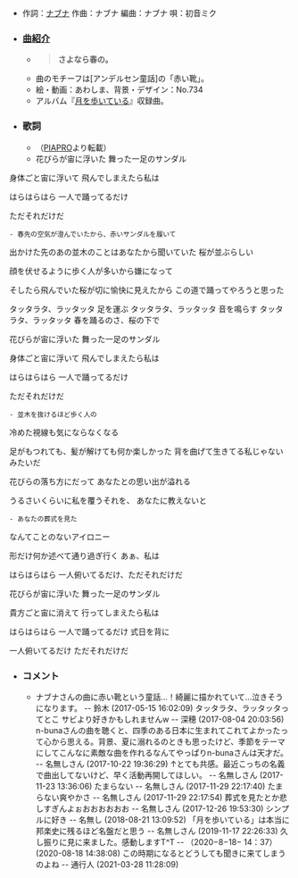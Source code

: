 - 作詞：[ナブナ](https://w.atwiki.jp/hmiku/pages/24595.html)
作曲：ナブナ
編曲：ナブナ
唄：初音ミク
- ### [曲紹介](https://w.atwiki.jp/hmiku/pages/34470.html)
    - > **さよなら春の。**
    - 曲のモチーフは[アンデルセン童話]の「赤い靴」。
    - 絵・動画：あわしま、背景・デザイン：No.734
    - アルバム『[月を歩いている](https://w.atwiki.jp/hmiku/pages/34400.html)』収録曲。
- ### 歌詞
    - （[PIAPRO](http://piapro.jp/t/hv3z)より転載）
    - 花びらが宙に浮いた
舞った一足のサンダル

身体ごと宙に浮いて
飛んでしまえたら私は

はらはらはら
一人で踊ってるだけ

ただそれだけだ


    - 春先の空気が澄んでいたから、赤いサンダルを履いて
出かけた先のあの並木のことはあなたから聞いていた
桜が並ぶらしい

顔を伏せるように歩く人が多いから嫌になって

そしたら飛んでいた桜が切に愉快に見えたから
この道で踊ってやろうと思った

タッタラタ、ラッタッタ
足を運ぶ
タッタラタ、ラッタッタ
音を鳴らす
タッタラタ、ラッタッタ
春を踊るのさ、桜の下で


花びらが宙に浮いた
舞った一足のサンダル

身体ごと宙に浮いて
飛んでしまえたら私は

はらはらはら
一人で踊ってるだけ

ただそれだけだ



    - 並木を抜けるほど歩く人の
冷めた視線も気にならなくなる

足がもつれても、髪が解けても何か楽しかった
背を曲げて生きてる私じゃないみたいだ


花びらの落ち方にだって
あなたとの思い出が溢れる

うるさいくらいに私を覆うそれを、
あなたに教えないと




    - あなたの葬式を見た
なんてことのないアイロニー

形だけ何か述べて通り過ぎ行く
あぁ、私は

はらはらはら
一人俯いてるだけ、ただそれだけだ


花びらが宙に浮いた
舞った一足のサンダル

貴方ごと宙に消えて
行ってしまえたら私は

はらはらはら
一人で踊ってるだけ
式日を背に

一人俯いてるだけ
ただそれだけだ
- ### コメント
    - ナブナさんの曲に赤い靴という童話…！綺麗に描かれていて…泣きそうになります。 -- 鈴木 (2017-05-15 16:02:09)
タッタラタ、ラッタッタってとこ サビより好きかもしれませんw -- 深穂 (2017-08-04 20:03:56)
n-bunaさんの曲を聴くと、四季のある日本に生まれてこれてよかったって心から思える。背景、夏に溺れるのときも思ったけど、季節をテーマにしてこんなに素敵な曲を作れるなんてやっぱりn-bunaさんは天才だ。 -- 名無しさん (2017-10-22 19:36:29)
↑とても共感。最近こっちの名義で曲出してないけど、早く活動再開してほしい。 -- 名無しさん (2017-11-23 13:36:06)
たまらない -- 名無しさん (2017-11-29 22:17:40)
たまらない爽やかさ -- 名無しさん (2017-11-29 22:17:54)
葬式を見たとか悲しすぎんよぉおおおおおお -- 名無しさん (2017-12-26 19:53:30)
シンプルに好き -- 名無し (2018-08-21 13:09:52)
「月を歩いている」は本当に邦楽史に残るほど名盤だと思う -- 名無しさん (2019-11-17 22:26:33)
久し振りに見に来ました。感動しますT^T -- （2020−8−18− 14：37） (2020-08-18 14:38:08)
この時期になるとどうしても聞きに来てしまうのよね -- 通行人 (2021-03-28 11:28:09)
